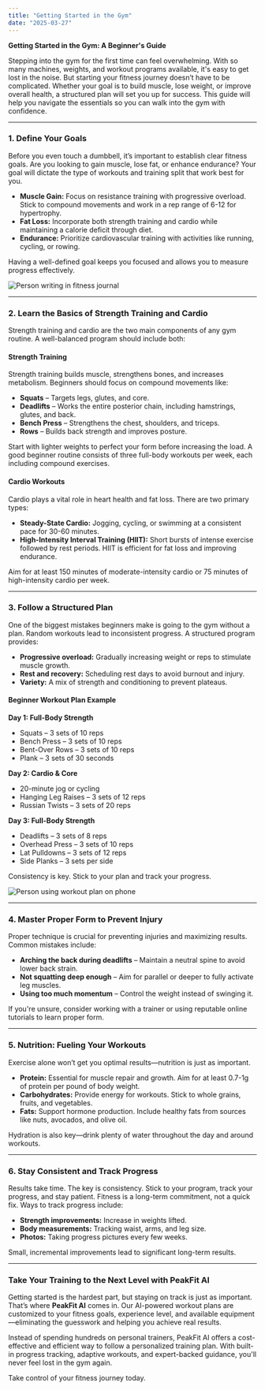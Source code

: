 ```yaml
---
title: "Getting Started in the Gym"
date: "2025-03-27"
---
```


**Getting Started in the Gym: A Beginner's Guide**

Stepping into the gym for the first time can feel overwhelming. With so many machines, weights, and workout programs available, it's easy to get lost in the noise. But starting your fitness journey doesn’t have to be complicated. Whether your goal is to build muscle, lose weight, or improve overall health, a structured plan will set you up for success. This guide will help you navigate the essentials so you can walk into the gym with confidence.

---

### 1. Define Your Goals

Before you even touch a dumbbell, it’s important to establish clear fitness goals. Are you looking to gain muscle, lose fat, or enhance endurance? Your goal will dictate the type of workouts and training split that work best for you.

- **Muscle Gain:** Focus on resistance training with progressive overload. Stick to compound movements and work in a rep range of 6-12 for hypertrophy.
- **Fat Loss:** Incorporate both strength training and cardio while maintaining a calorie deficit through diet.
- **Endurance:** Prioritize cardiovascular training with activities like running, cycling, or rowing.

Having a well-defined goal keeps you focused and allows you to measure progress effectively.

![Person writing in fitness journal](/images/blog/jorunal.png)

---

### 2. Learn the Basics of Strength Training and Cardio

Strength training and cardio are the two main components of any gym routine. A well-balanced program should include both:

#### **Strength Training**

Strength training builds muscle, strengthens bones, and increases metabolism. Beginners should focus on compound movements like:

- **Squats** – Targets legs, glutes, and core.
- **Deadlifts** – Works the entire posterior chain, including hamstrings, glutes, and back.
- **Bench Press** – Strengthens the chest, shoulders, and triceps.
- **Rows** – Builds back strength and improves posture.

Start with lighter weights to perfect your form before increasing the load. A good beginner routine consists of three full-body workouts per week, each including compound exercises.


#### **Cardio Workouts**

Cardio plays a vital role in heart health and fat loss. There are two primary types:

- **Steady-State Cardio:** Jogging, cycling, or swimming at a consistent pace for 30-60 minutes.
- **High-Intensity Interval Training (HIIT):** Short bursts of intense exercise followed by rest periods. HIIT is efficient for fat loss and improving endurance.

Aim for at least 150 minutes of moderate-intensity cardio or 75 minutes of high-intensity cardio per week.

---

### 3. Follow a Structured Plan

One of the biggest mistakes beginners make is going to the gym without a plan. Random workouts lead to inconsistent progress. A structured program provides:

- **Progressive overload:** Gradually increasing weight or reps to stimulate muscle growth.
- **Rest and recovery:** Scheduling rest days to avoid burnout and injury.
- **Variety:** A mix of strength and conditioning to prevent plateaus.

#### **Beginner Workout Plan Example**

**Day 1: Full-Body Strength**

- Squats – 3 sets of 10 reps
- Bench Press – 3 sets of 10 reps
- Bent-Over Rows – 3 sets of 10 reps
- Plank – 3 sets of 30 seconds

**Day 2: Cardio & Core**

- 20-minute jog or cycling
- Hanging Leg Raises – 3 sets of 12 reps
- Russian Twists – 3 sets of 20 reps

**Day 3: Full-Body Strength**

- Deadlifts – 3 sets of 8 reps
- Overhead Press – 3 sets of 10 reps
- Lat Pulldowns – 3 sets of 12 reps
- Side Planks – 3 sets per side

Consistency is key. Stick to your plan and track your progress.

![Person using workout plan on phone](/images/blog/gym_plan_phone.png)

---

### 4. Master Proper Form to Prevent Injury

Proper technique is crucial for preventing injuries and maximizing results. Common mistakes include:

- **Arching the back during deadlifts** – Maintain a neutral spine to avoid lower back strain.
- **Not squatting deep enough** – Aim for parallel or deeper to fully activate leg muscles.
- **Using too much momentum** – Control the weight instead of swinging it.

If you're unsure, consider working with a trainer or using reputable online tutorials to learn proper form.

---

### 5. Nutrition: Fueling Your Workouts

Exercise alone won’t get you optimal results—nutrition is just as important.

- **Protein:** Essential for muscle repair and growth. Aim for at least 0.7-1g of protein per pound of body weight.
- **Carbohydrates:** Provide energy for workouts. Stick to whole grains, fruits, and vegetables.
- **Fats:** Support hormone production. Include healthy fats from sources like nuts, avocados, and olive oil.

Hydration is also key—drink plenty of water throughout the day and around workouts.

---

### 6. Stay Consistent and Track Progress

Results take time. The key is consistency. Stick to your program, track your progress, and stay patient. Fitness is a long-term commitment, not a quick fix. Ways to track progress include:

- **Strength improvements:** Increase in weights lifted.
- **Body measurements:** Tracking waist, arms, and leg size.
- **Photos:** Taking progress pictures every few weeks.

Small, incremental improvements lead to significant long-term results.

---

### Take Your Training to the Next Level with PeakFit AI

Getting started is the hardest part, but staying on track is just as important. That’s where **PeakFit AI** comes in. Our AI-powered workout plans are customized to your fitness goals, experience level, and available equipment—eliminating the guesswork and helping you achieve real results.

Instead of spending hundreds on personal trainers, PeakFit AI offers a cost-effective and efficient way to follow a personalized training plan. With built-in progress tracking, adaptive workouts, and expert-backed guidance, you'll never feel lost in the gym again.

Take control of your fitness journey today.

